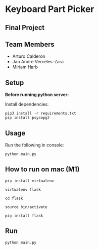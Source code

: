 # Keyboard Part Picker
## Final Project
## Team Members 
- Arturo Calderon
- Jan Andre Verceles-Zara 
- Miriam Harb
## Setup
**Before running python server:**

Install dependencies:
```shell
pip3 install -r requirements.txt
pip install psycopg2
```

## Usage
Run the following in console:
```shell
python main.py
```

## How to run on mac (M1)

```
pip install virtualenv
```

```
virtualenv flask
```

```
cd flask
```

```
source bin/activate
```

```
pip install flask
```

## Run
```
python main.py
```